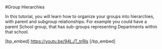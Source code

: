 #Group Hierarchies

In this tutorial, you will learn how to organize your groups into hierarchies, with parent and subgroup relationships. For example you could have a parent School group, that has sub-groups representing Departments within that school.

[bp_embed] https://youtu.be/94LJT_trRls [/bp_embed]